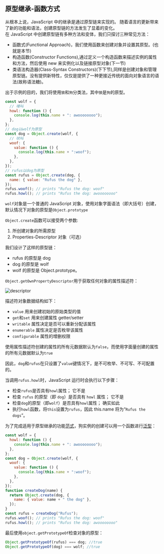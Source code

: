## 原型继承-函数方式

从根本上说，JavaScript 中的继承是通过原型链来实现的。 随着语言的更新带来了新的功能和语法，创建原型链的方法发生了显着的变化。  
在 JavaScript 中创建原型链有多种方法和变体，我们只探讨三种常见方法：

- 函数式(Functional Approach)，我们使用函数来创建对象并设置其原型。(也就是本节)
- 构造函数(Constructor Functions),通过定义一个构造函数来描述实例的属性和方法，然后使用 new 来实例化以及链接原型对象(下一节)
- 类语法构造器(Class-Syntax Constructors)(下下节),同样是创建对象和管理原型链。没有提供新特性，仅仅是提供了一种更接近传统的面向对象语言的语法(故称语法糖)。

出于示例的目的，我们将使用`狼`和`狗`分类法，其中`狼`是`狗`的原型。

```javascript
const wolf = {
  // 嚎叫
  howl: function () {
    console.log(this.name + ": awoooooooo");
  },
};
// dog以wolf为原型
const dog = Object.create(wolf, {
  // 吠叫
  woof: {
    value: function () {
      console.log(this.name + ":woof");
    },
  },
});
// rufus以dog为原型
const rufus = Object.create(dog, {
  name: { value: "Rufus the dog" },
});
rufus.woof(); // prints "Rufus the dog: woof"
rufus.howl(); // prints "Rufus the dog: awoooooooo"
```

`wolf`对象是一个普通的 JavaScript 对象，使用对象字面语法（即大括号）创建， 默认情况下对象的原型是`Object.prototype`

`Object.create`函数可以接受两个参数:

1.  所创建对象的所需原型
1.  Properties-Descriptor 对象（可选）

我们设计了这样的原型链：

- rufus 的原型是 dog
- dog 的原型是 wolf
- wolf 的原型是 Object.prototype。

`Object.getOwnPropertyDescriptor`用于获取任何对象的属性描述符：

![descriptor](/assets/image/05.PrototypalInheritanceFunctional.descriptor.png)

描述符对象数据结构如下：

- `value` 用来创建初始的原始类型的值
- `get`和`set` 用来创建属性 getter/setter
- `writable` 属性决定是否可以重新分配该属性
- `enumerable` 属性决定是否枚举该属性
- `configurable` 属性的增删权限

使用属性描述符创建的属性的所有元数据默认为`false`，而使用字面量创建的属性的所有元数据默认为`true`

因此，`dog`和`rufus`在只设置了`value`键情况下，是不可枚举、不可写、不可配置的。

当调用`rufus.howl`时，JavaScript 运行时会执行以下步骤：

- 检查`rufus`是否具有`howl`属性； 它不是
- 检查 `rufus` 的原型（即 `dog`）是否具有 `howl` 属性； 它不是
- 检查`dog`的原型（即`wolf`）是否具有`howl`属性； 确实如此
- 执行`howl`函数，将`this`设置为`rufus`，因此 this.name 将为“`Rufus the dogs`”。

为了完成适用于原型继承的功能[范式](#paradigms)，狗实例的创建可以用一个函数进行[泛型](#generics)：

```javascript
const wolf = {
  howl: function () {
    console.log(this.name + ": awoooooooo");
  },
};
const dog = Object.create(wolf, {
  woof: {
    value: function () {
      console.log(this.name + ":woof");
    },
  },
});
function createDog(name) {
  return Object.create(dog, {
    name: { value: name + " the dog" },
  });
}
const rufus = createDog("Rufus");
rufus.woof(); // prints "Rufus the dog: woof"
rufus.howl(); // prints "Rufus the dog: awoooooooo"
```

最后使用`object.getPrototypeOf`检查对象的原型：

```javascript
Object.getPrototypeOf(rufus) === dog; //true
Object.getPrototypeOf(dog) === wolf; //true
```
